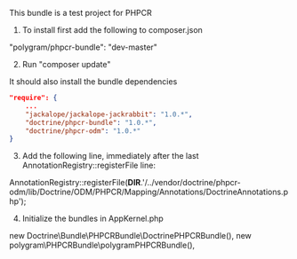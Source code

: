 This bundle is a test project for PHPCR

1. To install first add the following to composer.json

"polygram/phpcr-bundle": "dev-master"

2. Run "composer update"

It should also install the bundle dependencies
```json
"require": {
    ...
    "jackalope/jackalope-jackrabbit": "1.0.*",
    "doctrine/phpcr-bundle": "1.0.*",
    "doctrine/phpcr-odm": "1.0.*"
}
```

3. Add the following line, immediately after the last AnnotationRegistry::registerFile line:

AnnotationRegistry::registerFile(__DIR__.'/../vendor/doctrine/phpcr-odm/lib/Doctrine/ODM/PHPCR/Mapping/Annotations/DoctrineAnnotations.php');

4. Initialize the bundles in AppKernel.php

new Doctrine\Bundle\PHPCRBundle\DoctrinePHPCRBundle(),
new polygram\PHPCRBundle\polygramPHPCRBundle(),
